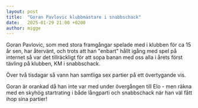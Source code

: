 ```yaml
---
layout: post
title:  "Goran Pavlovic klubbmästare i snabbschack"
date:   2025-01-29 21:00 +0200
author: migge
---
```


Goran Pavlovic, som med stora framgångar spelade med i klubben för ca
15 år sen, har återvänt, och trots att han "enbart" hållt igång med
spel på internet så var det tillräckligt för att sopa banan med oss
alla i årets först tävling på klubben, KM i snabbschack.

Över två tisdagar så vann han samtliga sex partier på ett övertygande
vis.

Goran är orankad då han inte var med under övergången till Elo - men
räkna med en skyhög startrating i både långparti och snabbschack när
han väl fått ihop sina partier!
